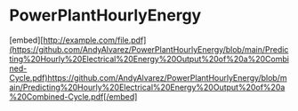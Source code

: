 # PowerPlantHourlyEnergy
[embed][http://example.com/file.pdf](https://github.com/AndyAlvarez/PowerPlantHourlyEnergy/blob/main/Predicting%20Hourly%20Electrical%20Energy%20Output%20of%20a%20Combined-Cycle.pdf)https://github.com/AndyAlvarez/PowerPlantHourlyEnergy/blob/main/Predicting%20Hourly%20Electrical%20Energy%20Output%20of%20a%20Combined-Cycle.pdf[/embed]
